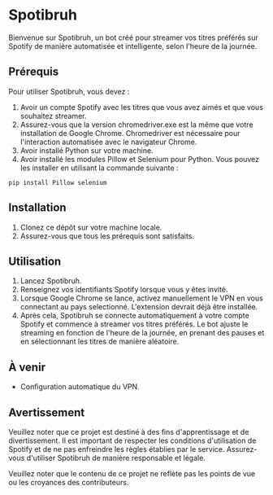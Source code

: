 # Spotibruh

Bienvenue sur Spotibruh, un bot créé pour streamer vos titres préférés sur Spotify de manière automatisée et intelligente, selon l'heure de la journée.

## Prérequis

Pour utiliser Spotibruh, vous devez :

1. Avoir un compte Spotify avec les titres que vous avez aimés et que vous souhaitez streamer.
2. Assurez-vous que la version chromedriver.exe est la même que votre installation de Google Chrome. Chromedriver est nécessaire pour l'interaction automatisée avec le navigateur Chrome.
3. Avoir installé Python sur votre machine.
4. Avoir installé les modules Pillow et Selenium pour Python. Vous pouvez les installer en utilisant la commande suivante :
  ```
  pip install Pillow selenium
  ```

## Installation

1. Clonez ce dépôt sur votre machine locale.
2. Assurez-vous que tous les prérequis sont satisfaits.

## Utilisation

1. Lancez Spotibruh.
2. Renseignez vos identifiants Spotify lorsque vous y êtes invité.
3. Lorsque Google Chrome se lance, activez manuellement le VPN en vous connectant au pays selectionné. L'extension devrait déjà être installée.
4. Après cela, Spotibruh se connecte automatiquement à votre compte Spotify et commence à streamer vos titres préférés. Le bot ajuste le streaming en fonction de l'heure de la journée, en prenant des pauses et en sélectionnant les titres de manière aléatoire.

## À venir

- Configuration automatique du VPN.

## Avertissement
Veuillez noter que ce projet est destiné à des fins d'apprentissage et de divertissement. Il est important de respecter les conditions d'utilisation de Spotify et de ne pas enfreindre les règles établies par le service. Assurez-vous d'utiliser Spotibruh de manière responsable et légale.

Veuillez noter que le contenu de ce projet ne reflète pas les points de vue ou les croyances des contributeurs.
